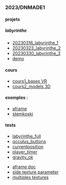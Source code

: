 ### 2023/DNMADE1

#### projets
##### labyrinthe
* [20230316_labyrinthe_1](./rendus/labyrinthe/20230316/README.md)
* [20230323_labyrinthe_2](./rendus/labyrinthe/20230323/README.md)
* [20230330_labyrinthe_3](./rendus/labyrinthe/20230330/README.md)
* [demo](./rendus/labyrinthe/demo/labyrinthe_full.html)

#### cours
* [cours1_bases VR](./cours/cours1/README.md)
* [cours2_models 3D](./cours/cours2/README.md)
<!-- * [cours3_eclairage](./cours/cours3/README.md) -->
<!-- * [cours4_projet](./cours/cours4/README.md) -->

#### exemples :
* [aframe](https://aframe.io/aframe/examples/)
* [stemkoski](https://stemkoski.github.io/A-Frame-Examples/)

#### tests
* [labyrinthe_full](./cours/work/labyrinthe_full.html)
* [occulus_buttons](./tests/oculus_buttons.html)
* [currentposition](./tests/currentposition.html)
* [player_timer](./cours/work/player_timer.html)
* [gravity_ok](./cours/work/gravity_ok.html)

<!-- textures -->
* [aframe doc](https://aframe.io/docs/1.4.0/components/material.html)
* [side texture parameter](https://aframe.io/docs/0.3.0/components/material.html#properties)
* [multiples textures](https://github.com/elbobo/aframe-multisrc-component)

